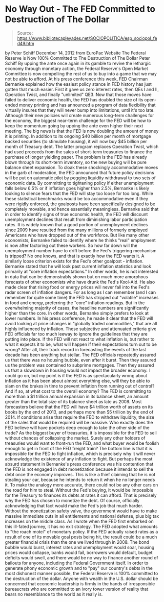 # No Way Out - The FED Committed to Destruction of The Dollar

> Source: https://www.bibliotecapleyades.net/SOCIOPOLITICA/esp_sociopol_fed49.htm

by Peter Schiff
December 14, 2012
from
EuroPac Website
The Federal Reserve is Now 100%
Committed
to The Destruction of The Dollar
Peter Schiff
By upping the ante once again in its gamble to
revive the lethargic economy through monetary action, the Federal Reserve's
Open Market Committee is now compelling the rest of us to buy into a game
that we may not be able to afford.
At his press conference this week, FED Chairman
Bernanke explained how the easiest policy stance in FED history has
just gotten that much easier. First it gave us zero interest rates, then QEs
I and II, Operation Twist, and finally "unlimited" QE3.
Now that those moves have failed to deliver economic health,
the FED has
doubled the size of its open-ended money printing and has announced a
program of data flexibility that virtually insures that they will never bump
into limitations, until it's too late.
Although their new policies will create numerous
long-term challenges for the economy, the biggest near-term challenge for
the FED will be how to keep the momentum going by upping the ante even
higher their next meeting.
The big news is that the FED is now doubling the amount of money it is
printing.
In addition to its ongoing $40 billion per month of mortgage
backed securities (to stimulate housing), it will now buy $45 billion per
month of Treasury debt. The latter program replaces Operation Twist, which
had used proceeds from the sales of short-term treasuries to finance the
purchase of longer yielding paper.
The problem is the FED has already blown through
its short-term inventory, so the new buying will be pure balance sheet
expansion.
To cloak these shockingly accommodative moves in the garb of moderation, the
FED announced that future policy decisions will be put on automatic pilot by
pegging liquidity withdrawal to two sets of economic data.
By committing to tightening policy if either
unemployment falls below 6.5% or if inflation goes higher than 2.5%,
Bernanke is likely looking to silence fears that the FED will stay too
loose for too long. While these statistical benchmarks would be too
accommodative even if they were rigidly enforced, the goalposts have been
specifically designed to be completely movable, and hence essentially
meaningless.
Bernanke said that in order to identify signs of true economic health, the
FED will discount unemployment declines that result from diminishing labor
participation rates.
It is widely known that a good portion of
unemployment declines since 2009 have resulted from the many millions of
formerly employed Americans who have dropped out of the workforce. But like
many other economists, Bernanke failed to identify where he thinks "real"
employment is now after factoring out these workers.
So how far down will the unemployment number
have to drift before the Fed's triggering mechanism is tripped? No one
knows, and that is exactly how the FED wants it.
A similarly loose criterion exists for the Fed's other goalpost - inflation.
Bernanke stated that he will look past current
inflation statistics and look primarily at "core inflation expectations." In
other words, he is not interested in data that can be demonstrably shown but
on much more amorphous forecasts of other economists who have drunk the
Fed's Kool-Aid.
He also made clear that rising food or energy
prices will never fall into the Fed's radar screen of inflation dangers.
For as long as I can remember (and I can remember for quite some time) the
FED has stripped out "volatile" increases in food and energy, preferring the
"core" inflation readings. But in the overwhelming majority of cases, the
headline numbers are significantly higher than the core. In other words,
Bernanke simply prefers to look at lower numbers.
In his press conference, he made it clear that
the FED will avoid looking at price changes in "globally traded
commodities," that are all highly influenced by inflation.
These subjective and attenuated criteria give FED officials far too much
leeway to ignore the guidelines that they are putting into place. If the FED
will not react to what inflation is, but rather to what it expects it to be,
what will happen if their expectations turn out to be wrong?
After all,
their track record in forecasting the events of the last decade has been
anything but stellar.
The FED officials repeatedly assured us that there was no housing bubble,
even after it burst. Then they assured us the problem was contained to
subprime mortgages. Then they assured us that a slowdown in housing would
not impact the broader economy.
I could go on, but my point is if the FED is as
spectacularly wrong about inflation as it has been about almost everything
else, will they be able to slam on the brakes in time to prevent inflation
from running out of control? And if so, at what cost to the overall economy?
The FED is committing to more than a $1 trillion annual expansion in its
balance sheet, an amount greater than the total size of its balance sheet as
late as 2008. Most forecasters believe that the FED will have $4 trillion
worth of assets on its books by the end of 2013, and perhaps more than $5
trillion by the end of 2014.
If conditions arise that require the FED to
withdraw liquidity, the size of the sales that would be required will be
massive.
Who exactly does the FED believe will have
pockets deep enough to take the other side of the trade?
As the biggest buyer of treasuries, it is impossible for the FED to sell
without chances of collapsing the market. Surely any other holders of
treasuries would want to front-run the FED, and what buyer would be foolish
enough to get in front of the FED freight train?
The bottom line is that it is impossible for the
FED to fight inflation, which is precisely why it will never acknowledge the
existence of any inflation to fight.
But perhaps the most absurd statement in Bernanke's press conference was his
contention that the FED is not engaged in debt monetization because it
intends to sell the debt once the economy improves.
This is like a thief claiming that he is not
stealing your car, because he intends to return it when he no longer needs
it. To make the analogy more accurate, there could not be any other cars on
the road for him to steal.
Without the Fed's buying, it would be impossible for the Treasury to
finances its debts at rates it can afford. That is precisely why the FED has chosen to
monetize the debt.
Of course, officially acknowledging that fact would make
the Fed's job that much harder. Without the monetization safety valve, the
government would have to make massive immediate cuts in all entitlements and
national defense, plus big tax increases on the middle class.
As I wrote when the FED first embarked on this ill-fated journey, it has no
exit strategy.
The FED adopted what amounts to "the roach
motel" of monetary policy. If the FED actually raised rates as a result of
one of its movable goal posts being hit, the result could be a much greater
financial crisis than the one we lived through in 2008.
The bond bubble would burst, interest rates and
unemployment would soar, housing prices would collapse, banks would fail,
borrowers would default, budget deficits would swell, and there would be no
way to finance another round of bailouts for anyone, including the Federal
Government itself.
In order to generate phony economic growth and to "pay" our country's debts
in the most dishonest manner possible, the Federal Reserve is 100% committed
to the destruction of the dollar.
Anyone with wealth in the U.S. dollar should be
concerned that economic leadership is firmly in the hands of irresponsible
bureaucrats who are committed to an ivory tower version of reality that
bears no resemblance to the world as it really is.
